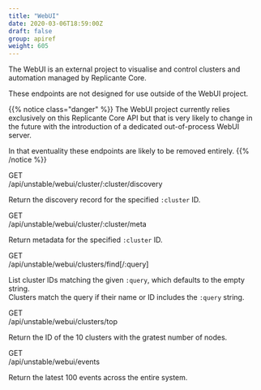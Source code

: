```yaml
---
title: "WebUI"
date: 2020-03-06T18:59:00Z
draft: false
group: apiref
weight: 605
---
```

<!-- markdownlint-disable MD033 -->

The WebUI is an external project to visualise and control clusters and automation
managed by Replicante Core.

These endpoints are not designed for use outside of the WebUI project.

{{% notice class="danger" %}}
The WebUI project currently relies exclusively on this Replicante Core API but that is very
likely to change in the future with the introduction of a dedicated out-of-process WebUI server.

In that eventuality these endpoints are likely to be removed entirely.
{{% /notice %}}

<div class="rest">
  <div class="method get">GET</div>
  <div class="url get">/api/unstable/webui/cluster/:cluster/discovery</div>
  <div class="desc get rtl"></div>
</div>

Return the discovery record for the specified `:cluster` ID.

<div class="rest">
  <div class="method get">GET</div>
  <div class="url get">/api/unstable/webui/cluster/:cluster/meta</div>
  <div class="desc get rtl"></div>
</div>

Return metadata for the specified `:cluster` ID.

<div class="rest">
  <div class="method get">GET</div>
  <div class="url get">/api/unstable/webui/clusters/find[/:query]</div>
  <div class="desc get rtl"></div>
</div>

List cluster IDs matching the given `:query`, which defaults to the empty string.  
Clusters match the query if their name or ID includes the `:query` string.

<div class="rest">
  <div class="method get">GET</div>
  <div class="url get">/api/unstable/webui/clusters/top</div>
  <div class="desc get rtl"></div>
</div>

Return the ID of the 10 clusters with the gratest number of nodes.

<div class="rest">
  <div class="method get">GET</div>
  <div class="url get">/api/unstable/webui/events</div>
  <div class="desc get rtl"></div>
</div>

Return the latest 100 events across the entire system.
